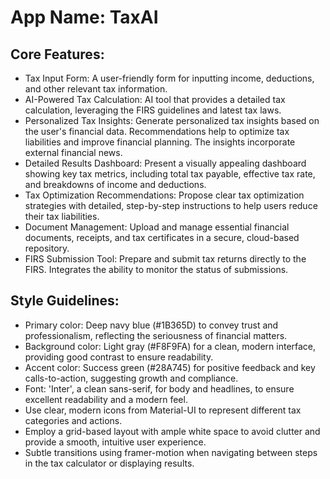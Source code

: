 # **App Name**: TaxAI

## Core Features:

- Tax Input Form: A user-friendly form for inputting income, deductions, and other relevant tax information.
- AI-Powered Tax Calculation: AI tool that provides a detailed tax calculation, leveraging the FIRS guidelines and latest tax laws.
- Personalized Tax Insights: Generate personalized tax insights based on the user's financial data. Recommendations help to optimize tax liabilities and improve financial planning. The insights incorporate external financial news.
- Detailed Results Dashboard: Present a visually appealing dashboard showing key tax metrics, including total tax payable, effective tax rate, and breakdowns of income and deductions.
- Tax Optimization Recommendations: Propose clear tax optimization strategies with detailed, step-by-step instructions to help users reduce their tax liabilities.
- Document Management: Upload and manage essential financial documents, receipts, and tax certificates in a secure, cloud-based repository.
- FIRS Submission Tool: Prepare and submit tax returns directly to the FIRS. Integrates the ability to monitor the status of submissions.

## Style Guidelines:

- Primary color: Deep navy blue (#1B365D) to convey trust and professionalism, reflecting the seriousness of financial matters.
- Background color: Light gray (#F8F9FA) for a clean, modern interface, providing good contrast to ensure readability.
- Accent color: Success green (#28A745) for positive feedback and key calls-to-action, suggesting growth and compliance.
- Font: 'Inter', a clean sans-serif, for body and headlines, to ensure excellent readability and a modern feel.
- Use clear, modern icons from Material-UI to represent different tax categories and actions.
- Employ a grid-based layout with ample white space to avoid clutter and provide a smooth, intuitive user experience.
- Subtle transitions using framer-motion when navigating between steps in the tax calculator or displaying results.